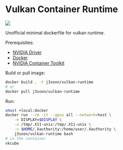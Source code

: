 # Vulkan Container Runtime

[<img src="https://img.shields.io/badge/dockerhub-image-important.svg?logo=docker">](https://hub.docker.com/r/j3soon/vulkan-runtime/tags)

Unofficial minimal dockerfile for vulkan runtime.

Prerequisites:
- [NVIDIA Driver](https://ubuntu.com/server/docs/nvidia-drivers-installation)
- [Docker](https://docs.docker.com/engine/install/ubuntu/)
- [NVIDIA Container Toolkit](https://docs.nvidia.com/datacenter/cloud-native/container-toolkit/latest/install-guide.html)

Build or pull image:

```sh
docker build . -t j3soon/vulkan-runtime
# or
docker pull j3soon/vulkan-runtime
```

Run:

```sh
xhost +local:docker
docker run --rm -it --gpus all --network=host \
    -e DISPLAY=$DISPLAY \
    -v /tmp/.X11-unix:/tmp/.X11-unix \
    -v $HOME/.Xauthority:/home/user/.Xauthority \
    j3soon/vulkan-runtime bash
# in the container
vkcube
```

